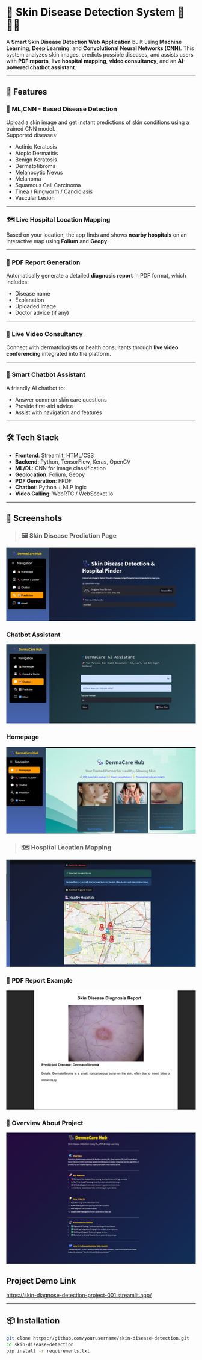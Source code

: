 # 🧬 Skin Disease Detection System 🧬🧑‍⚕️

A **Smart Skin Disease Detection Web Application** built using **Machine Learning**, **Deep Learning**, and **Convolutional Neural Networks (CNN)**. This system analyzes skin images, predicts possible diseases, and assists users with **PDF reports**, **live hospital mapping**, **video consultancy**, and an **AI-powered chatbot assistant**.

---

## 🚀 Features

### 🧠 ML,CNN - Based Disease Detection
Upload a skin image and get instant predictions of skin conditions using a trained CNN model.  
Supported diseases:
- Actinic Keratosis
- Atopic Dermatitis
- Benign Keratosis
- Dermatofibroma
- Melanocytic Nevus
- Melanoma
- Squamous Cell Carcinoma
- Tinea / Ringworm / Candidiasis
- Vascular Lesion

---

### 🗺️ Live Hospital Location Mapping
Based on your location, the app finds and shows **nearby hospitals** on an interactive map using **Folium** and **Geopy**.

---

### 📄 PDF Report Generation
Automatically generate a detailed **diagnosis report** in PDF format, which includes:
- Disease name
- Explanation
- Uploaded image
- Doctor advice (if any)

---

### 🎥 Live Video Consultancy
Connect with dermatologists or health consultants through **live video conferencing** integrated into the platform.

---

### 🤖 Smart Chatbot Assistant
A friendly AI chatbot to:
- Answer common skin care questions
- Provide first-aid advice
- Assist with navigation and features

---

## 🛠️ Tech Stack

- **Frontend**: Streamlit, HTML/CSS
- **Backend**: Python, TensorFlow, Keras, OpenCV
- **ML/DL**: CNN for image classification
- **Geolocation**: Folium, Geopy
- **PDF Generation**: FPDF
- **Chatbot**: Python + NLP logic
- **Video Calling**: WebRTC / WebSocket.io

---

## 📸 Screenshots

> ### 🖼️ Skin Disease Prediction Page  
![Prediction Screenshot](images/prediction.png)

### Chatbot Assistant
![chatbot Screenshot](images/chatbot.png)

###  Homepage 
![homepage Screenshot](images/homepage.png)

> ### 🗺️ Hospital Location Mapping 
![Map Screenshot](map_suggestion.png)

###  📄 PDF Report Example 
![PDF Screenshot](PDF_generate.png)

### 📄 Overview About Project 
![About Screenshot](aboutproject.png)

## Project Demo Link
https://skin-diagnose-detection-project-001.streamlit.app/

---

## 📦 Installation

```bash
git clone https://github.com/yourusername/skin-disease-detection.git
cd skin-disease-detection
pip install -r requirements.txt

